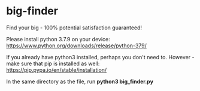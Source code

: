 # big-finder
Find your big - 100% potential satisfaction guaranteed!

Please install python 3.7.9 on your device: https://www.python.org/downloads/release/python-379/

If you already have python3 installed, perhaps you don't need to.
However - make sure that pip is installed as well: https://pip.pypa.io/en/stable/installation/

In the same directory as the file, run **python3 big_finder.py**
